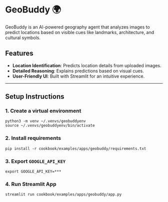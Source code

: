 # GeoBuddy 🌍

GeoBuddy is an AI-powered geography agent that analyzes images to predict locations based on visible cues like landmarks, architecture, and cultural symbols.

## Features

- **Location Identification**: Predicts location details from uploaded images.
- **Detailed Reasoning**: Explains predictions based on visual cues.
- **User-Friendly UI**: Built with Streamlit for an intuitive experience.

---

## Setup Instructions

### 1. Create a virtual environment

```shell
python3 -m venv ~/.venvs/geobuddyenv
source ~/.venvs/geobuddyenv/bin/activate
```

### 2. Install requirements

```shell
pip install -r cookbook/examples/apps/geobuddy/requirements.txt
```

### 3. Export `GOOGLE_API_KEY`

```shell
export GOOGLE_API_KEY=***
```

### 4. Run Streamlit App

```shell
streamlit run cookbook/examples/apps/geobuddy/app.py
```
